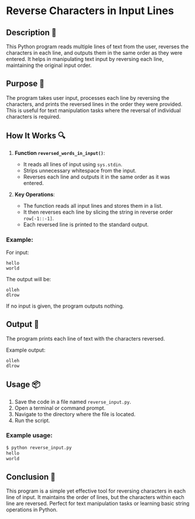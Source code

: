 # Reverse Characters in Input Lines

## Description 📝

This Python program reads multiple lines of text from the user, reverses the characters in each line, and outputs them in the same order as they were entered.
It helps in manipulating text input by reversing each line, maintaining the original input order.

## Purpose 🎯

The program takes user input, processes each line by reversing the characters, and prints the reversed lines in the order they were provided.
This is useful for text manipulation tasks where the reversal of individual characters is required.

## How It Works 🔍

1. **Function `reversed_words_in_input()`**:

    - It reads all lines of input using `sys.stdin`.
    - Strips unnecessary whitespace from the input.
    - Reverses each line and outputs it in the same order as it was entered.

2. **Key Operations**:
    - The function reads all input lines and stores them in a list.
    - It then reverses each line by slicing the string in reverse order `row[-1::-1]`.
    - Each reversed line is printed to the standard output.

### Example:

For input:

```
hello
world
```

The output will be:

```
olleh
dlrow
```

If no input is given, the program outputs nothing.

## Output 📜

The program prints each line of text with the characters reversed.

Example output:

```
olleh
dlrow
```

## Usage 📦

1. Save the code in a file named `reverse_input.py`.
2. Open a terminal or command prompt.
3. Navigate to the directory where the file is located.
4. Run the script.

### Example usage:

```bash
$ python reverse_input.py
hello
world
```

## Conclusion 🚀

This program is a simple yet effective tool for reversing characters in each line of input.
It maintains the order of lines, but the characters within each line are reversed.
Perfect for text manipulation tasks or learning basic string operations in Python.
